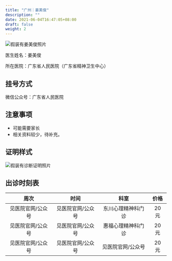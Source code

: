 ```yaml
---
title: "广州｜姜美俊"
description: ""
date: 2021-06-04T16:47:05+08:00
draft: false
weight: 2
---
```


![假装有姜美俊照片](images/doctor/jiang-meijun.jpg)

医生姓名：姜美俊

所在医院：广东省人民医院（广东省精神卫生中心）

## 挂号方式
微信公众号：广东省人民医院

## 注意事项

- 可能需要家长
- 相关资料较少，待补充。

## 证明样式

![假装有诊断证明照片](images/doctor/jiang-meijun-zm.jpg)

## 出诊时刻表

| 周次 | 时间 | 科室 | 价格 |
| :---: | :---: | :---: | :---: |
| 见医院官网/公众号 | 见医院官网/公众号 | 东川心理精神科门诊 | 20 元 |
| 见医院官网/公众号 | 见医院官网/公众号 | 惠福心理精神科门诊 | 20 元 |
| 见医院官网/公众号 | 见医院官网/公众号 | 见医院官网/公众号 | 20 元 |

